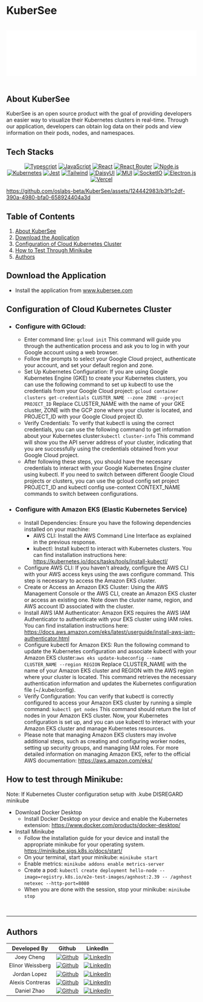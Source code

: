 # KuberSee

<br />
  <div align="center">
    <img src="./assets/KuberSee-t.png" alt="Logo" width="fit" height="auto">
  </div>
<br />


## About KuberSee
KuberSee is an open source product with the goal of providing developers an easier way to visualize their Kubernetes clusters in real-time. Through our application, developers can obtain log data on their pods and view information on their pods, nodes, and namespaces. 

## Tech Stacks

<div align="center" width="100%">
            
[![Typescript][TS.js]][TS-url] [![JavaScript][JavaScript]][JavaScript-url] [![React][React.js]][React-url] [![React Router][React Router]][React-Router-url] [![Node.js][Node.js]][Node-url] [![Kubernetes][Kubernetes]][Kubernetes-url] [![Jest][Jest]][Jest-url] [![Tailwind][Tailwind]][Tailwind-url] [![DaisyUI][DaisyUI]][DaisyUI-url] [![MUI][MUI]][MUI-url] [![SocketIO][SocketIO]][SocketIO-url] [![Electron.js][Electron.js]][Electron-url][![Vercel][Vercel]][Vercel-url]
</div>

https://github.com/oslabs-beta/KuberSee/assets/124442983/b3f1c2df-390a-4980-bfa0-658924404a3d

## Table of Contents

  <ol>
    <li>
    <a href="#about-kubersee">About KuberSee</a></li>
    <li><a href="#download-the-application">Download the Application</a></li>
    <li><a href="#configuration-of-cloud-kubernetes-cluster">Configuration of Cloud Kubernetes Cluster</a></li>
    <li><a href="#how-to-test-through-minikube">How to Test Through Minikube</a></li>
    <li><a href="#authors">Authors</a></li>
  </ol>

## Download the Application
  - Install the application from www.kubersee.com
## Configuration of Cloud Kubernetes Cluster
- ### Configure with GCloud: 
  - Enter command line: `gcloud init` This command will guide you through the authentication process and ask you to log in with your Google account using a web browser.
  - Follow the prompts to select your Google Cloud project, authenticate your account, and set your default region and zone.
  - Set Up Kubernetes Configuration: If you are using Google Kubernetes Engine (GKE) to create your Kubernetes clusters, you can use the following command to set up kubectl to use the credentials from your Google Cloud project: `gcloud container clusters get-credentials CLUSTER_NAME --zone ZONE --project PROJECT_ID` Replace CLUSTER_NAME with the name of your GKE cluster, ZONE with the GCP zone where your cluster is located, and PROJECT_ID with your Google Cloud project ID.
  - Verify Credentials: To verify that kubectl is using the correct credentials, you can use the following command to get information about your Kubernetes cluster:`kubectl cluster-info` This command will show you the API server address of your cluster, indicating that you are successfully using the credentials obtained from your Google Cloud project.
  - After following these steps, you should have the necessary credentials to interact with your Google Kubernetes Engine cluster using kubectl. If you need to switch between different Google Cloud projects or clusters, you can use the gcloud config set project PROJECT_ID and kubectl config use-context CONTEXT_NAME commands to switch between configurations.

- ### Configure with Amazon EKS (Elastic Kubernetes Service)
  - Install Dependencies: Ensure you have the following dependencies installed on your machine:
    - AWS CLI: Install the AWS Command Line Interface as explained in the previous response.
    - kubectl: Install kubectl to interact with Kubernetes clusters. You can find installation instructions here: https://kubernetes.io/docs/tasks/tools/install-kubectl/
  - Configure AWS CLI: If you haven't already, configure the AWS CLI with your AWS access keys using the aws configure command. This step is necessary to access the Amazon EKS cluster.
  - Create or Access an Amazon EKS Cluster: Using the AWS Management Console or the AWS CLI, create an Amazon EKS cluster or access an existing one. Note down the cluster name, region, and AWS account ID associated with the cluster.
  - Install AWS IAM Authenticator: Amazon EKS requires the AWS IAM Authenticator to authenticate with your EKS cluster using IAM roles. You can find installation instructions here: https://docs.aws.amazon.com/eks/latest/userguide/install-aws-iam-authenticator.html
  - Configure kubectl for Amazon EKS: Run the following command to update the Kubernetes configuration and associate kubectl with your Amazon EKS cluster:`aws eks update-kubeconfig --name CLUSTER_NAME --region REGION` Replace CLUSTER_NAME with the name of your Amazon EKS cluster and REGION with the AWS region where your cluster is located. This command retrieves the necessary authentication information and updates the Kubernetes configuration file (~/.kube/config).
  - Verify Configuration: You can verify that kubectl is correctly configured to access your Amazon EKS cluster by running a simple command: `kubectl get nodes` This command should return the list of nodes in your Amazon EKS cluster. Now, your Kubernetes configuration is set up, and you can use kubectl to interact with your Amazon EKS cluster and manage Kubernetes resources.
  - Please note that managing Amazon EKS clusters may involve additional steps, such as creating and configuring worker nodes, setting up security groups, and managing IAM roles. For more detailed information on managing Amazon EKS, refer to the official AWS documentation: https://aws.amazon.com/eks/

## How to test through Minikube: 
Note: If Kubernetes Cluster configuration setup with .kube DISREGARD minikube 
- Download Docker Desktop
  - Install Docker Desktop on your device and enable the Kubernetes extension: https://www.docker.com/products/docker-desktop/
- Install Minikube
  - Follow the installation guide for your device and install the appropriate minikube for your operating system. https://minikube.sigs.k8s.io/docs/start/ 
  - On your terminal, start your minikube: `minikube start`
  - Enable metrics: `minikube addons enable metrics-server`
  - Create a pod: `kubectl create deployment hello-node --image=registry.k8s.io/e2e-test-images/agnhost:2.39 -- /agnhost netexec --http-port=8080`
  - When you are done with the session, stop your minikube: `minikube stop`
<br />

______________________________________________________
## Authors

| Developed By |                                                                     Github                                                                      |                                                                   LinkedIn                                                                    |
| :----------: | :---------------------------------------------------------------------------------------------------------------------------------------------: | :-------------------------------------------------------------------------------------------------------------------------------------------: |
|  Joey Cheng  |    [![Github](https://img.shields.io/badge/github-%23121011.svg?style=for-the-badge&logo=github&logoColor=white)](https://github.com/joey-cheng-codes/)    | [![LinkedIn](https://img.shields.io/badge/LinkedIn-%230077B5.svg?logo=linkedin&logoColor=white)](https://www.linkedin.com/in/joey-cheng-works/) |
| Elinor Weissberg | [![Github](https://img.shields.io/badge/github-%23121011.svg?style=for-the-badge&logo=github&logoColor=white)](https://github.com/inorle) |  [![LinkedIn](https://img.shields.io/badge/LinkedIn-%230077B5.svg?logo=linkedin&logoColor=white)](https://www.linkedin.com/in/elinorweissberg/)  |
|  Jordan Lopez  |  [![Github](https://img.shields.io/badge/github-%23121011.svg?style=for-the-badge&logo=github&logoColor=white)](https://github.com/jordanlope)   |   [![LinkedIn](https://img.shields.io/badge/LinkedIn-%230077B5.svg?logo=linkedin&logoColor=white)](https://www.linkedin.com/in/jordan-lopez-28538019a/)    |
| Alexis Contreras |  [![Github](https://img.shields.io/badge/github-%23121011.svg?style=for-the-badge&logo=github&logoColor=white)](https://github.com/alexis-contre)   |  [![LinkedIn](https://img.shields.io/badge/LinkedIn-%230077B5.svg?logo=linkedin&logoColor=white)](https://www.linkedin.com/in/alexis-contre/)   |
|  Daniel Zhao   |   [![Github](https://img.shields.io/badge/github-%23121011.svg?style=for-the-badge&logo=github&logoColor=white)](https://github.com/TianqiZhao416)    |    [![LinkedIn](https://img.shields.io/badge/LinkedIn-%230077B5.svg?logo=linkedin&logoColor=white)](https://www.linkedin.com/in/tianqi-zhao416/)    |


<br />


[React.js]: https://img.shields.io/badge/react-%2320232a.svg?style=for-the-badge&logo=react&logoColor=%2361DAFB
[React-url]: https://reactjs.org/
[TS.js]: https://img.shields.io/badge/typescript-%23007ACC.svg?style=for-the-badge&logo=typescript&logoColor=white
[TS-url]: https://www.typescriptlang.org/
[D3.js]: https://img.shields.io/badge/d3.js-F9A03C?style=for-the-badge&logo=d3.js&logoColor=white
[D3-url]: https://d3js.org/
[React Router]: https://img.shields.io/badge/React_Router-CA4245?style=for-the-badge&logo=react-router&logoColor=white
[React-Router-url]: https://reactrouter.com/en/main
[JavaScript]: https://img.shields.io/badge/javascript-%23323330.svg?style=for-the-badge&logo=javascript&logoColor=%23F7DF1E
[JavaScript-url]: https://www.javascript.com/
[Node.js]: https://img.shields.io/badge/node.js-6DA55F?style=for-the-badge&logo=node.js&logoColor=white
[Node-url]: https://nodejs.org/
[Kubernetes]: https://img.shields.io/badge/kubernetes-%23326ce5.svg?style=for-the-badge&logo=kubernetes&logoColor=white
[Kubernetes-url]: https://kubernetes.io/
[Jest]: https://img.shields.io/badge/-jest-%23C21325?style=for-the-badge&logo=jest&logoColor=white
[Jest-url]: https://jestjs.io/
[Vercel]: https://img.shields.io/badge/vercel-%23000000.svg?style=for-the-badge&logo=vercel&logoColor=white
[Vercel-url]: https://vercel.com/
[DaisyUI]: https://img.shields.io/badge/daisyui-5A0EF8?style=for-the-badge&logo=daisyui&logoColor=white
[DaisyUI-url]: https://daisyui.com/
[Tailwind]: https://img.shields.io/badge/Tailwind-%231DA1F2.svg?style=for-the-badge&logo=tailwind-css&logoColor=white
[Tailwind-url]: https://tailwindcss.com/
[MUI]: https://img.shields.io/badge/MUI-%230081CB.svg?style=for-the-badge&logo=mui&logoColor=white
[MUI-url]: https://mui.com/
[SocketIO]: https://img.shields.io/badge/Socket.io-black?style=for-the-badge&logo=socket.io&badgeColor=010101
[SocketIO-url]: https://socket.io/
[Electron.js]: https://img.shields.io/badge/Electron-191970?style=for-the-badge&logo=Electron&logoColor=white
[Electron-url]: https://www.electronjs.org/
